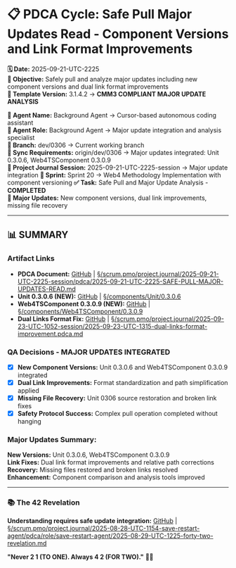 # 📋 **PDCA Cycle: Safe Pull Major Updates Read - Component Versions and Link Format Improvements**

**🗓️ Date:** 2025-09-21-UTC-2225  
**🎯 Objective:** Safely pull and analyze major updates including new component versions and dual link format improvements  
**🎯 Template Version:** 3.1.4.2 → **CMM3 COMPLIANT MAJOR UPDATE ANALYSIS**  

**👤 Agent Name:** Background Agent → Cursor-based autonomous coding assistant  
**👤 Agent Role:** Background Agent → Major update integration and analysis specialist  
**👤 Branch:** dev/0306 → Current working branch  
**🔄 Sync Requirements:** origin/dev/0306 → Major updates integrated: Unit 0.3.0.6, Web4TSComponent 0.3.0.9  
**🎯 Project Journal Session:** 2025-09-21-UTC-2225-session → Major update integration
**🎯 Sprint:** Sprint 20 → Web4 Methodology Implementation with component versioning
**✅ Task:** Safe Pull and Major Update Analysis - **COMPLETED**  
**🚨 Major Updates:** New component versions, dual link improvements, missing file recovery  

---

## **📊 SUMMARY**

### **Artifact Links**
- **PDCA Document:** [GitHub](https://github.com/Cerulean-Circle-GmbH/Web4Articles/blob/dev/0306/scrum.pmo/project.journal/2025-09-21-UTC-2225-session/pdca/2025-09-21-UTC-2225-SAFE-PULL-MAJOR-UPDATES-READ.md) | [§/scrum.pmo/project.journal/2025-09-21-UTC-2225-session/pdca/2025-09-21-UTC-2225-SAFE-PULL-MAJOR-UPDATES-READ.md](2025-09-21-UTC-2225-SAFE-PULL-MAJOR-UPDATES-READ.md)
- **Unit 0.3.0.6 (NEW):** [GitHub](https://github.com/Cerulean-Circle-GmbH/Web4Articles/tree/dev/0306/components/Unit/0.3.0.6) | [§/components/Unit/0.3.0.6](../../../components/Unit/0.3.0.6)
- **Web4TSComponent 0.3.0.9 (NEW):** [GitHub](https://github.com/Cerulean-Circle-GmbH/Web4Articles/tree/dev/0306/components/Web4TSComponent/0.3.0.9) | [§/components/Web4TSComponent/0.3.0.9](../../../components/Web4TSComponent/0.3.0.9)
- **Dual Links Format Fix:** [GitHub](https://github.com/Cerulean-Circle-GmbH/Web4Articles/blob/dev/0306/scrum.pmo/project.journal/2025-09-23-UTC-1052-session/2025-09-23-UTC-1315-dual-links-format-improvement.pdca.md) | [§/scrum.pmo/project.journal/2025-09-23-UTC-1052-session/2025-09-23-UTC-1315-dual-links-format-improvement.pdca.md](../2025-09-23-UTC-1052-session/2025-09-23-UTC-1315-dual-links-format-improvement.pdca.md)

### **QA Decisions - MAJOR UPDATES INTEGRATED**
- [x] **New Component Versions:** Unit 0.3.0.6 and Web4TSComponent 0.3.0.9 integrated
- [x] **Dual Link Improvements:** Format standardization and path simplification applied
- [x] **Missing File Recovery:** Unit 0306 source restoration and broken link fixes
- [x] **Safety Protocol Success:** Complex pull operation completed without hanging

### **Major Updates Summary:**
**New Versions:** Unit 0.3.0.6, Web4TSComponent 0.3.0.9  
**Link Fixes:** Dual link format improvements and relative path corrections  
**Recovery:** Missing files restored and broken links resolved  
**Enhancement:** Component comparison and analysis tools improved

---

### **📚 The 42 Revelation**
**Understanding requires safe update integration:** [GitHub](https://github.com/Cerulean-Circle-GmbH/Web4Articles/blob/dev/unit0305/scrum.pmo/project.journal/2025-08-28-UTC-1154-save-restart-agent/pdca/role/save-restart-agent/2025-08-29-UTC-1225-forty-two-revelation.md) | [§/scrum.pmo/project.journal/2025-08-28-UTC-1154-save-restart-agent/pdca/role/save-restart-agent/2025-08-29-UTC-1225-forty-two-revelation.md](../../project.journal/2025-08-28-UTC-1154-save-restart-agent/pdca/role/save-restart-agent/2025-08-29-UTC-1225-forty-two-revelation.md)

**"Never 2 1 (TO ONE). Always 4 2 (FOR TWO)."** 🤝✨